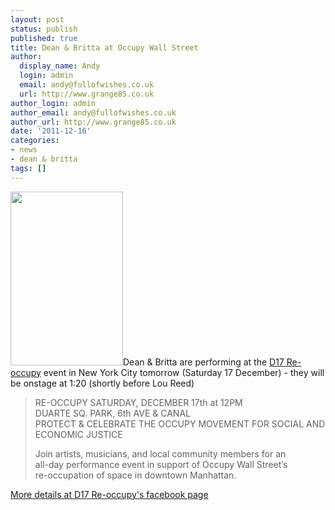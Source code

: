```yaml
---
layout: post
status: publish
published: true
title: Dean & Britta at Occupy Wall Street
author:
  display_name: Andy
  login: admin
  email: andy@fullofwishes.co.uk
  url: http://www.grange85.co.uk
author_login: admin
author_email: andy@fullofwishes.co.uk
author_url: http://www.grange85.co.uk
date: '2011-12-16'
categories:
- news
- dean & britta
tags: []
---
```

<p><img src="https://media.fullofwishes.co.uk/ahfow/uploads/2011/12/372809_306057236094749_1857052274_n.jpg" alt="" title="D17 Re-occupy" width="180" height="278" class="alignright size-full wp-image-2278" />Dean & Britta are performing at the <a href="https://www.facebook.com/events/306057236094749/">D17 Re-occupy</a> event in New York City tomorrow (Saturday 17 December) - they will be onstage at 1:20 (shortly before Lou Reed)</p>
<blockquote><p>RE-OCCUPY SATURDAY, DECEMBER 17th at 12PM<br />
DUARTE SQ. PARK, 6th AVE & CANAL<br />
PROTECT & CELEBRATE THE OCCUPY MOVEMENT FOR SOCIAL AND ECONOMIC JUSTICE</p>
<p>Join artists, musicians, and local community members for an<br />
all-day performance event in support of Occupy Wall Street’s<br />
re-occupation of space in downtown Manhattan.
</p></blockquote>
<p><a href="https://www.facebook.com/events/306057236094749/">More details at D17 Re-occupy's facebook page </a></p>
